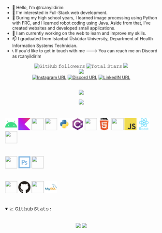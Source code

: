 - 👋 Hello, I'm @rcanyildirim
- 👀 I'm interested in Full-Stack web development.
- 🧰 During my high school years, I learned image processing using Python with FRC, and I learned robot coding using Java. Aside from that, I've created websites and developed small applications.
- 🌱 I am currently working on the web to learn and improve my skills.
- 📫 I graduated from Istanbul Üsküdar University, Department of Health Information Systems Technician.
- 📞 If you'd like to get in touch with me ---> You can reach me on Discord as rcanyildirim

<div align="center">
  <img alt="𝙶𝚒𝚝𝙷𝚞𝚋 𝚏𝚘𝚕𝚕𝚘𝚠𝚎𝚛𝚜" src="https://img.shields.io/github/followers/rcanyildirim?label=Followers&style=social">
  <img src="https://img.shields.io/github/stars/rcanyildirim?label=Stars" alt="𝚃𝚘𝚝𝚊𝚕 𝚂𝚝𝚊𝚛𝚜">
  <a href="https://github.com/sponsors/rcanyildirim" target="_blank" rel="noopener noreferrer"><img src="https://img.shields.io/static/v1?label=Sponsor&message=%E2%9D%A4&logo=GitHub&color=%23fe8e86"/></a>
</div>
<div align="center">
  <img src="https://visitcount.itsvg.in/api?id=rcanyildirim&label=Profile%20Views&color=1&icon=5&pretty=true" />
  
</div>
<div align="center">
  <a href="https://www.instagram.com/" target="_blank" rel="noopener noreferrer"> <img alt="Instagram URL" src="https://img.shields.io/badge/Instagram-%23E4405F.svg?logo=Instagram&logoColor=white&color=blue"></a> 
  <a href="https://discord.gg/" target="_blank" rel="noopener noreferrer"> <img alt="Discord URL" src="https://img.shields.io/badge/Discord-%25237289DA.svg?logo=discord&logoColor=white&color=blue"></a> 
  <a href="https://www.linkedin.com/in/" target="_blank" rel="noopener noreferrer"> <img alt="LinkedIN URL" src="https://img.shields.io/badge/LinkedIn-%230077B5.svg?logo=linkedin&logoColor=white"></a> 

</div>
</div>


<br/>

<p align="center">
 <img align="center" src="https://github-profile-trophy.vercel.app/?username=burakalemun&column=7&margin-h=15&no-frame=true&theme=juicyfresh"/>
</p>
<p align="center">
  <img align="center" src="https://github-readme-streak-stats.herokuapp.com/?user=burakalemun&theme=dark&hide_border=true"/>
</p>

<br/>

<code><img height="40" width="40" src="https://raw.githubusercontent.com/github/explore/80688e429a7d4ef2fca1e82350fe8e3517d3494d/topics/android/android.png"></code>
<code><img height="40" width="40" src="https://raw.githubusercontent.com/github/explore/80688e429a7d4ef2fca1e82350fe8e3517d3494d/topics/kotlin/kotlin.png"></code>
<code><img height="40" width="40" src="https://www.vectorlogo.zone/logos/flutterio/flutterio-icon.svg"></code>
<code><img height="40" width="40" src="https://images.vexels.com/media/users/3/166401/isolated/preview/b82aa7ac3f736dd78570dd3fa3fa9e24-java-programming-language-icon-by-vexels.png"></code>
<code><img height="40" width="40" src="https://raw.githubusercontent.com/github/explore/80688e429a7d4ef2fca1e82350fe8e3517d3494d/topics/python/python.png"></code>
<code><img height="40" width="40" src="https://raw.githubusercontent.com/devicons/devicon/master/icons/csharp/csharp-original.svg"></code>
<code><img height="40" width="40" src="https://cdn.iconscout.com/icon/free/png-512/c-programming-569564.png"></code>
<code><img height="40" width="40" src="https://raw.githubusercontent.com/github/explore/80688e429a7d4ef2fca1e82350fe8e3517d3494d/topics/html/html.png"></code>
<code><img height="40" width="40" src="https://cdn.iconscout.com/icon/free/png-256/css-131-722685.png"></code>
<code><img height="40" width="40" src="https://raw.githubusercontent.com/github/explore/80688e429a7d4ef2fca1e82350fe8e3517d3494d/topics/javascript/javascript.png"></code>
<code><img height="40" width="40" src="https://raw.githubusercontent.com/devicons/devicon/master/icons/react/react-original-wordmark.svg"></code>
<code><img height="40" width="40" src="https://cdn.worldvectorlogo.com/logos/arduino-1.svg"></code>

#

<code><img height="40" width="40" src="https://www.vectorlogo.zone/logos/figma/figma-icon.svg"></code>
<code><img height="40" width="40" src="https://raw.githubusercontent.com/devicons/devicon/master/icons/photoshop/photoshop-line.svg"></code>
<code><img height="40" width="40" src="https://cdn.worldvectorlogo.com/logos/adobe-xd.svg"></code>

#

<code><img height="40" width="40" src="https://upload.wikimedia.org/wikipedia/commons/thumb/3/3f/Git_icon.svg/1024px-Git_icon.svg.png"></code>
<code><img height="40" width="40" src="https://raw.githubusercontent.com/github/explore/80688e429a7d4ef2fca1e82350fe8e3517d3494d/topics/github-api/github-api.png"></code>
<code><img height="40" width="40" src="https://www.vectorlogo.zone/logos/microsoft_azure/microsoft_azure-icon.svg"></code>
<code><img height="40" width="40" src="https://raw.githubusercontent.com/devicons/devicon/master/icons/mysql/mysql-original-wordmark.svg"></code>
<br/>

#

<details open="">
<summary>
  <g-emoji class="g-emoji" alias="chart_with_upwards_trend" fallback-src="https://github.githubassets.com/images/icons/emoji/unicode/1f4c8.png">📈</g-emoji>
  <strong>𝙶𝚒𝚝𝚑𝚞𝚋 𝚂𝚝𝚊𝚝𝚜 : </strong>
</summary>
<br/>

<p align="center">
    <img align="center" src="https://github-readme-stats.vercel.app/api?username=burakalemun&show_icons=true&hide_border=true&title_color=94b4a4&amp&icon_color=FFFFFF&amp&text_color=FFFFFF&amp&bg_color=000000&count_private=true&include_all_commits=true"/>
    <img align="center" height="195px" src="https://github-readme-stats.vercel.app/api/top-langs/?username=burakalemun&text_color=FFFFFF&bg_color=000000&title_color=94b4a4&langs_count=15&layout=compact&hide_border=true" />
</p>
</details>
<br/>
